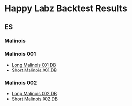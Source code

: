 # Happy Labz Backtest Results

## ES

### Malinois

### Malinois 001

- [Long Malinois 001 DB](LongMalinois001_ES.md)
- [Short Malinois 001 DB](ShortMalinois001_ES.md)

### Malinois 002

- [Long Malinois 002 DB](LongMalinois002_ES.md)
- [Short Malinois 002 DB](ShortMalinois002_ES.md)